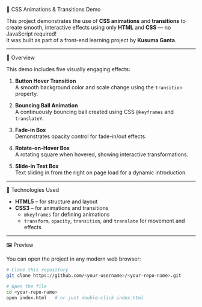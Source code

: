 🎨 CSS Animations & Transitions Demo

This project demonstrates the use of **CSS animations** and **transitions** to create smooth, interactive effects using only **HTML** and **CSS** — no JavaScript required!  
It was built as part of a front-end learning project by **Kusuma Ganta**.

---

🧠 Overview

This demo includes five visually engaging effects:

1. **Button Hover Transition**  
   A smooth background color and scale change using the `transition` property.

2. **Bouncing Ball Animation**  
   A continuously bouncing ball created using CSS `@keyframes` and `translateY`.

3. **Fade-in Box**  
   Demonstrates opacity control for fade-in/out effects.

4. **Rotate-on-Hover Box**  
   A rotating square when hovered, showing interactive transformations.

5. **Slide-in Text Box**  
   Text sliding in from the right on page load for a dynamic introduction.

---

 🧩 Technologies Used

- **HTML5** – for structure and layout  
- **CSS3** – for animations and transitions  
  - `@keyframes` for defining animations  
  - `transform`, `opacity`, `transition`, and `translate` for movement and effects  

---

🖼️ Preview

You can open the project in any modern web browser:

```bash
# Clone this repository
git clone https://github.com/<your-username>/<your-repo-name>.git

# Open the file
cd <your-repo-name>
open index.html   # or just double-click index.html
